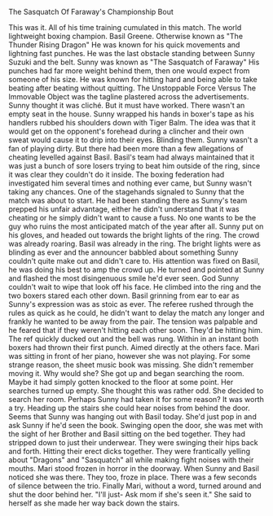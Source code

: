 The Sasquatch Of Faraway's Championship Bout

This was it. All of his time training cumulated in this match. The world lightweight boxing champion. Basil Greene. Otherwise known as "The Thunder Rising Dragon"
He was known for his quick movements and lightning fast punches. He was the last obstacle standing between Sunny Suzuki and the belt.
Sunny was known as "The Sasquatch of Faraway" His punches had far more weight behind them, then one would expect from someone of his size. He was known for hitting hard and being able to take beating after beating without quitting.
The Unstoppable Force Versus The Immovable Object was the tagline plastered across the advertisements. Sunny thought it was cliché. But it must have worked. There wasn't an empty seat in the house.
Sunny wrapped his hands in boxer's tape as his handlers rubbed his shoulders down with Tiger Balm. The idea was that it would get on the opponent's forehead during a clincher and their own sweat would cause it to drip into their eyes. Blinding them.
Sunny wasn't a fan of playing dirty. But there had been more than a few allegations of cheating levelled against Basil. 
Basil's team had always maintained that it was just a bunch of sore losers trying to beat him outside of the ring, since it was clear they couldn't do it inside. The boxing federation had investigated him several times and nothing ever came, but Sunny wasn't taking any chances.
One of the stagehands signaled to Sunny that the match was about to start. He had been standing there as Sunny's team prepped his unfair advantage, either he didn't understand that it was cheating or he simply didn't want to cause a fuss. No one wants to be the guy who ruins the most anticipated match of the year after all.
Sunny put on his gloves, and headed out towards the bright lights of the ring. 
The crowd was already roaring. Basil was already in the ring. The bright lights were as blinding as ever and the announcer babbled about something Sunny couldn't quite make out and didn't care to.
His attention was fixed on Basil, he was doing his best to amp the crowd up. He turned and pointed at Sunny and flashed the most disingenuous smile he'd ever seen.
God Sunny couldn't wait to wipe that look off his face.
He climbed into the ring and the two boxers stared each other down. Basil grinning from ear to ear as Sunny's expression was as stoic as ever.
The referee rushed through the rules as quick as he could, he didn't want to delay the match any longer and frankly he wanted to be away from the pair. The tension was palpable and he feared that if they weren't hitting each other soon. They'd be hitting him.
The ref quickly ducked out and the bell was rung. Within in an instant both boxers had thrown their first punch. Aimed directly at the others face.
Mari was sitting in front of her piano, however she was not playing. For some strange reason, the sheet music book was missing. She didn't remember moving it. Why would she? 
She got up and began searching the room. Maybe it had simply gotten knocked to the floor at some point. Her searches turned up empty.
She thought this was rather odd. She decided to search her room. Perhaps Sunny had taken it for some reason? It was worth a try. 
Heading up the stairs she could hear noises from behind the door. Seems that Sunny was hanging out with Basil today. She'd just pop in and ask Sunny if he'd seen the book.
Swinging open the door, she was met with the sight of her Brother and Basil sitting on the bed together. They had stripped down to just their underwear.
They were swinging their hips back and forth. Hitting their erect dicks together. They were frantically yelling about "Dragons" and "Sasquatch" all while making fight noises with their mouths.
Mari stood frozen in horror in the doorway. When Sunny and Basil noticed she was there. They too, froze in place.
There was a few seconds of silence between the trio. Finally Mari, without a word, turned around and shut the door behind her.
"I'll just- Ask mom if she's seen it." She said to herself as she made her way back down the stairs.